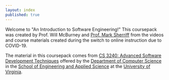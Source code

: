 ```yaml
---
layout: index
published: true
---
```


Welcome to "An Introduction to Software Engineering!"  This coursepack was created by Prof. Will McBurney and [Prof. Mark Sherriff](http://marksherriff.com) from the videos and course materials created during the switch to online instruction due to COVID-19.  

The material in this coursepack comes from [CS 3240: Advanced Software Development Techniques](http://cs3240.cs.virginia.edu) offered by the [Department of Computer Science](https://engineering.virginia.edu/departments/computer-science) in the [School of Engineering and Applied Science](https://engineering.virginia.edu/) at the [University of Virginia](http://www.virginia.edu).